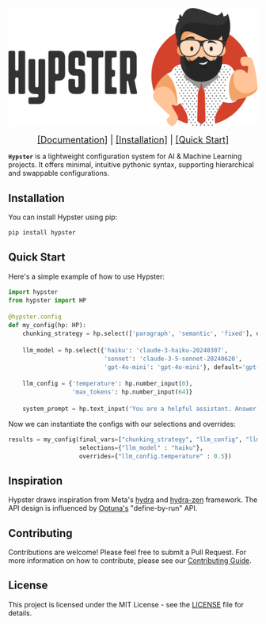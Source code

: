 <p align="center">
  <img src="assets/hypster_with_text.png" alt="Hypster Logo" width="600"/>
</p>

</p>
<p align="center">
  <span style="font-size: 18px;">
    <a href="https://gilad-rubin.github.io/hypster/">[Documentation]</a> |
    <a href="#installation">[Installation]</a> |
    <a href="#quick-start">[Quick Start]</a>
  </span>
</p>

**`Hypster`** is a lightweight configuration system for AI & Machine Learning projects.
It offers minimal, intuitive pythonic syntax, supporting hierarchical and swappable configurations.

## Installation

You can install Hypster using pip:

```bash
pip install hypster
```

## Quick Start

Here's a simple example of how to use Hypster:

```python
import hypster
from hypster import HP

@hypster.config
def my_config(hp: HP):
    chunking_strategy = hp.select(['paragraph', 'semantic', 'fixed'], default='paragraph')
    
    llm_model = hp.select({'haiku': 'claude-3-haiku-20240307', 
                           'sonnet': 'claude-3-5-sonnet-20240620',
                           'gpt-4o-mini': 'gpt-4o-mini'}, default='gpt-4o-mini')
    
    llm_config = {'temperature': hp.number_input(0), 
                  'max_tokens': hp.number_input(64)}
    
    system_prompt = hp.text_input('You are a helpful assistant. Answer with one word only')
```

Now we can instantiate the configs with our selections and overrides:

```python
results = my_config(final_vars=["chunking_strategy", "llm_config", "llm_model"], 
                    selections={"llm_model" : "haiku"}, 
                    overrides={"llm_config.temperature" : 0.5})
```

## Inspiration

Hypster draws inspiration from Meta's [hydra](https://github.com/facebookresearch/hydra) and [hydra-zen](https://github.com/mit-ll-responsible-ai/hydra-zen) framework.
The API design is influenced by [Optuna's](https://github.com/optuna/optuna) "define-by-run" API.

## Contributing

Contributions are welcome! Please feel free to submit a Pull Request. For more information on how to contribute, please see our [Contributing Guide](CONTRIBUTING.md).

## License

This project is licensed under the MIT License - see the [LICENSE](LICENSE) file for details.